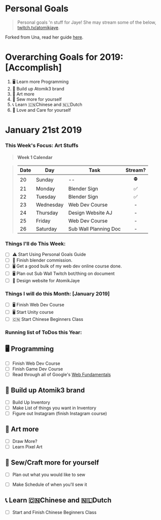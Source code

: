 Personal Goals
==============

> Personal goals 'n stuff for Jaye! She may stream some of the below, [twitch.tv/atomikjaye](http://www.twitch.tv/atomikjaye).

Forked from Una, read her guide [here](http://una.im/personal-goals-guide).

# Overarching Goals for 2019: [Accomplish]
1. 🖥 Learn more Programming
2. 🏬 Build up Atomik3 brand
3. 🎨 Art more
4. 👗 Sew more for yourself
5. 📞 Learn 🇨🇳Chinese and 🇳🇱Dutch
6. 💓 Love and Care for yourself

# January 21st 2019

### This Week's Focus: Art Stuffs
> #### Week 1 Calendar

> | Date | Day         | Task                   | Stream?  |
> | ---- | ----------  | -------------          | :-----:|
> |  20  | Sunday      | --                     | ⛔ |
> |  21  | Monday      | Blender Sign           | ✅ |
> |  22  | Tuesday     | Blender Sign           | ✅ |
> |  23  | Wednesday   | Web Dev Course         |  -  |
> |  24  | Thursday    | Design Website AJ      |  -  |
> |  25  | Friday      | Web Dev Course         |   - |
> |  26  | Saturday    | Sub Wall Planning Doc  |  -  |


### Things I'll do This Week:
- [ ] ⚠️ Start Using Personal Goals Guide
- [ ] 🎨 Finish blender commission.
- [ ] 🖥 Get a good bulk of my web dev online course done.
- [ ] 🖥 Plan out Sub Wall Twitch bot/thing on document
- [ ] 🎨 Design website for AtomikJaye

### Things I will do this Month: [January 2019]
- [ ] 🖥 Finish Web Dev Course
- [ ] 🖥 Start Unity course
- [ ] 🇨🇳 Start Chinese Beginners Class

### Running list of ToDos this Year:
🖥 Programming
---
- [ ] Finish Web Dev Course
- [ ] Finish Game Dev Course
- [ ] Read through all of Google's [Web Fundamentals](https://developers.google.com/web/fundamentals/)

🏬 Build up Atomik3 brand
---
- [ ] Build Up Inventory
- [ ] Make List of things you want in Inventory
- [ ] Figure out Instagram (finish Instagram course)

🎨 Art more
---
- [ ] Draw More?
- [ ] Learn Pixel Art

👗 Sew/Craft more for yourself
---
- [ ] Plan out what you would like to sew
- [ ] Make Schedule of when you'll sew it



📞 Learn 🇨🇳Chinese and 🇳🇱Dutch
---
- [ ] Start and Finish Chinese Beginners Class
